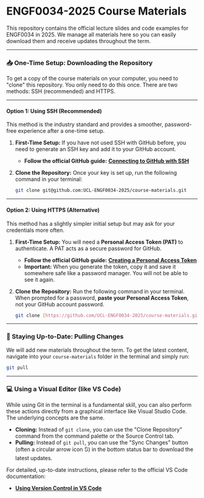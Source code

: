 # ENGF0034-2025 Course Materials

This repository contains the official lecture slides and code examples for ENGF0034 in 2025. We manage all materials here so you can easily download them and receive updates throughout the term.

---

### 📥 One-Time Setup: Downloading the Repository

To get a copy of the course materials on your computer, you need to "clone" this repository. You only need to do this once. There are two methods: SSH (recommended) and HTTPS.

---

#### **Option 1: Using SSH (Recommended)**

This method is the industry standard and provides a smoother, password-free experience after a one-time setup.

1.  **First-Time Setup:** If you have not used SSH with GitHub before, you need to generate an SSH key and add it to your GitHub account.
    * **Follow the official GitHub guide:** [**Connecting to GitHub with SSH**](https://docs.github.com/en/authentication/connecting-to-github-with-ssh)

2.  **Clone the Repository:** Once your key is set up, run the following command in your terminal:

    ```bash
    git clone git@github.com:UCL-ENGF0034-2025/course-materials.git
    ```

---

#### **Option 2: Using HTTPS (Alternative)**

This method has a slightly simpler initial setup but may ask for your credentials more often.

1.  **First-Time Setup:** You will need a **Personal Access Token (PAT)** to authenticate. A PAT acts as a secure password for GitHub.
    * **Follow the official GitHub guide:** [**Creating a Personal Access Token**](https://docs.github.com/en/authentication/keeping-your-account-and-data-secure/managing-your-personal-access-tokens)
    * **Important:** When you generate the token, copy it and save it somewhere safe like a password manager. You will not be able to see it again.

2.  **Clone the Repository:** Run the following command in your terminal. When prompted for a password, **paste your Personal Access Token**, not your GitHub account password.

    ```bash
    git clone [https://github.com/UCL-ENGF0034-2025/course-materials.git](https://github.com/UCL-ENGF0034-2025/course-materials.git)
    ```

---

### 🔄 Staying Up-to-Date: Pulling Changes

We will add new materials throughout the term. To get the latest content, navigate into your `course-materials` folder in the terminal and simply run:

```bash
git pull
```

---

### 💻 Using a Visual Editor (like VS Code)

While using Git in the terminal is a fundamental skill, you can also perform these actions directly from a graphical interface like Visual Studio Code. The underlying concepts are the same.

* **Cloning:** Instead of `git clone`, you can use the "Clone Repository" command from the command palette or the Source Control tab.
* **Pulling:** Instead of `git pull`, you can use the "Sync Changes" button (often a circular arrow icon 🔃) in the bottom status bar to download the latest updates.

For detailed, up-to-date instructions, please refer to the official VS Code documentation:
* [**Using Version Control in VS Code**](https://code.visualstudio.com/docs/editor/versioncontrol)